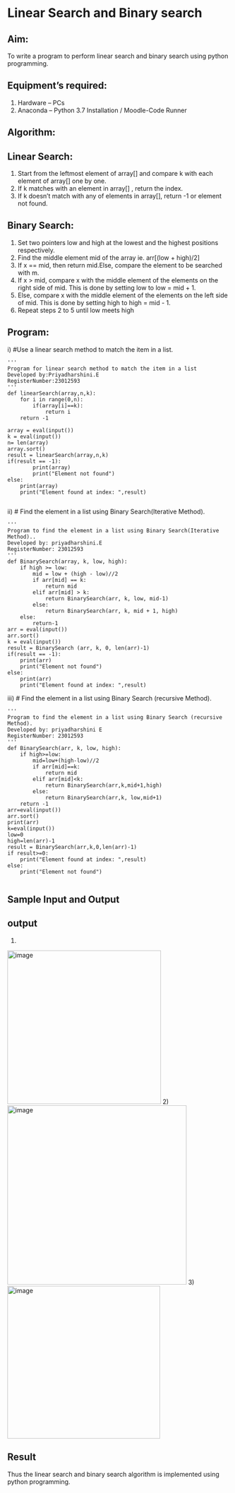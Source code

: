# Linear Search and Binary search
## Aim:
To write a program to perform linear search and binary search using python programming.
## Equipment’s required:
1.	Hardware – PCs
2.	Anaconda – Python 3.7 Installation / Moodle-Code Runner
## Algorithm:
## Linear Search:
1.	Start from the leftmost element of array[] and compare k with each element of array[] one by one.
2.	If k matches with an element in array[] , return the index.
3.	If k doesn’t match with any of elements in array[], return -1 or element not found.
## Binary Search:
1.	Set two pointers low and high at the lowest and the highest positions respectively.
2.	Find the middle element mid of the array ie. arr[(low + high)/2]
3.	If x == mid, then return mid.Else, compare the element to be searched with m.
4.	If x > mid, compare x with the middle element of the elements on the right side of mid. This is done by setting low to low = mid + 1.
5.	Else, compare x with the middle element of the elements on the left side of mid. This is done by setting high to high = mid - 1.
6.	Repeat steps 2 to 5 until low meets high
## Program:
i)	#Use a linear search method to match the item in a list.
```
''' 
Program for linear search method to match the item in a list
Developed by:Priyadharshini.E
RegisterNumber:23012593 
'''
def linearSearch(array,n,k):
    for i in range(0,n):
        if(array[i]==k):
            return i
    return -1
    
array = eval(input())
k = eval(input())
n= len(array)
array.sort()
result = linearSearch(array,n,k)
if(result == -1):
        print(array)
        print("Element not found")
else:
    print(array)
    print("Element found at index: ",result)
       
```
ii)	# Find the element in a list using Binary Search(Iterative Method).
```
''' 
Program to find the element in a list using Binary Search(Iterative Method)..
Developed by: priyadharshini.E
RegisterNumber: 23012593
'''
def BinarySearch(array, k, low, high):
    if high >= low:
        mid = low + (high - low)//2
        if arr[mid] == k:
            return mid
        elif arr[mid] > k:
            return BinarySearch(arr, k, low, mid-1)
        else:
            return BinarySearch(arr, k, mid + 1, high)
    else:
        return-1
arr = eval(input())
arr.sort()
k = eval(input())
result = BinarySearch (arr, k, 0, len(arr)-1)
if(result == -1):
    print(arr)
    print("Element not found")
else:
    print(arr)
    print("Element found at index: ",result)
```
iii)	# Find the element in a list using Binary Search (recursive Method).
```
''' 
Program to find the element in a list using Binary Search (recursive Method).
Developed by: priyadharshini E
RegisterNumber: 23012593
'''
def BinarySearch(arr, k, low, high):
    if high>=low:
        mid=low+(high-low)//2
        if arr[mid]==k:
            return mid
        elif arr[mid]<k:
            return BinarySearch(arr,k,mid+1,high)
        else:
            return BinarySearch(arr,k, low,mid+1)
    return -1
arr=eval(input())
arr.sort()
print(arr)
k=eval(input())
low=0
high=len(arr)-1
result = BinarySearch(arr,k,0,len(arr)-1)
if result>=0:
    print("Element found at index: ",result)
else:
    print("Element not found")
      
```
## Sample Input and Output
## output
1)
<img width="348" alt="image" src="https://github.com/EPriyadharshini/Search-Algorithm/assets/144870831/5442443a-d06c-4094-ae19-ecee0e79fb89">
2)
<img width="406" alt="image" src="https://github.com/EPriyadharshini/Search-Algorithm/assets/144870831/2748700e-c636-42e7-a06d-b198eb905b7c">
3)
<img width="346" alt="image" src="https://github.com/EPriyadharshini/Search-Algorithm/assets/144870831/fe8ca4f0-63d4-4a3c-b055-41aaadf7ae26">

## Result
Thus the linear search and binary search algorithm is implemented using python programming.
